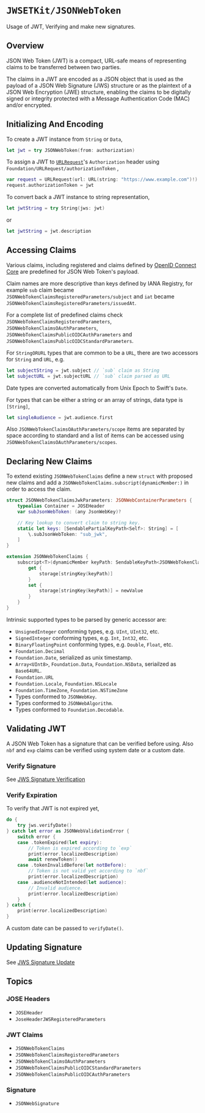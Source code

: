 # ``JWSETKit/JSONWebToken``

Usage of JWT, Verifying and make new signatures.  

## Overview

JSON Web Token (JWT) is a compact, URL-safe means of representing
claims to be transferred between two parties.  

The claims in a JWT are encoded as a JSON object that is used as 
the payload of a JSON Web Signature (JWS) structure or as the 
plaintext of a JSON Web Encryption (JWE) structure, enabling the 
claims to be digitally signed or integrity protected with a Message
Authentication Code (MAC) and/or encrypted.

## Initializing And Encoding

To create a JWT instance from `String` or `Data`,

```swift
let jwt = try JSONWebToken(from: authorization)
```

To assign a JWT to [`URLRequest`](https://developer.apple.com/documentation/foundation/urlrequest)'s
`Authorization` header using ``Foundation/URLRequest/authorizationToken`` ,

```swift
var request = URLRequest(url: URL(string: "https://www.example.com")!)
request.authorizationToken = jwt
```

To convert back a JWT instance to string representation,

```swift
let jwtString = try String(jws: jwt)
```
or
```swift
let jwtString = jwt.description
```

## Accessing Claims

Various claims, including registered and claims defined by [OpenID Connect Core](https://openid.net/specs/openid-connect-core-1_0.html)
are predefined for JSON Web Token's payload.

Claim names are more descriptive than keys defined by IANA Registry, 
for example `sub` claim became ``JSONWebTokenClaimsRegisteredParameters/subject``
and `iat` became ``JSONWebTokenClaimsRegisteredParameters/issuedAt``.

For a complete list of predefined claims check ``JSONWebTokenClaimsRegisteredParameters``,
``JSONWebTokenClaimsOAuthParameters``, ``JSONWebTokenClaimsPublicOIDCAuthParameters`` and
``JSONWebTokenClaimsPublicOIDCStandardParameters``.

For `StringORURL` types that are common to be a `URL`, there are two accessors 
for `String` and `URL`, e.g.
```swift
let subjectString = jwt.subject // `sub` claim as String
let subjectURL = jwt.subjectURL // `sub` claim parsed as URL
```

Date types are converted automatically from Unix Epoch to Swift's `Date`.

For types that can be either a string or an array of strings, data type is `[String]`,
```swift
let singleAudience = jwt.audience.first
```

Also ``JSONWebTokenClaimsOAuthParameters/scope`` items are separated by
space according to standard and a list of items can be accessed
using ``JSONWebTokenClaimsOAuthParameters/scopes``. 

## Declaring New Claims

To extend existing ``JSONWebTokenClaims`` define a new `struct` 
with proposed new claims and add a `JSONWebTokenClaims.subscript(dynamicMember:)`
in order to access the claim.

```swift
struct JSONWebTokenClaimsJwkParameters: JSONWebContainerParameters {
    typealias Container = JOSEHeader
    var subJsonWebToken: (any JsonWebKey)?

    // Key lookup to convert claim to string key.
    static let keys: [SendablePartialKeyPath<Self>: String] = [
        \.subJsonWebToken: "sub_jwk",
    ]
}

extension JSONWebTokenClaims {
    subscript<T>(dynamicMember keyPath: SendableKeyPath<JSONWebTokenClaimsJwkParameters, T?>) -> T? {
        get {
            storage[stringKey(keyPath)]
        }
        set {
            storage[stringKey(keyPath)] = newValue
        }
    }
}
```

Intrinsic supported types to be parsed by generic accessor are:

- `UnsignedInteger` conforming types, e.g. `UInt`, `UInt32`, etc.
- `SignedInteger` conforming types, e.g. `Int`, `Int32`, etc.
- `BinaryFloatingPoint` conforming types, e.g. `Double`, `Float`, etc.
- `Foundation.Decimal`
- `Foundation.Date`, serialized as unix timestamp.
- `Array<UInt8>`, `Foundation.Data`, `Foundation.NSData`, seriailzed as `Base64URL`.
- `Foundation.URL`
- `Foundation.Locale`, `Foundation.NSLocale`
- `Foundation.TimeZone`, `Foundation.NSTimeZone`
- Types conformed to ``JSONWebKey``.
- Types conformed to ``JSONWebAlgorithm``.
- Types conformed to `Foundation.Decodable`.


## Validating JWT

A JSON Web Token has a signature that can be verified before using.
Also `nbf` and `exp` claims can be verified using system date or a custom date.

### Verify Signature

See [JWS Signature Verification](jsonwebsignature#Verify-Signature)

### Verify Expiration

To verify that JWT is not expired yet,

```swift
do {
    try jws.verifyDate()
} catch let error as JSONWebValidationError {
    switch error {
    case .tokenExpired(let expiry):
        // Token is expired according to `exp`
        print(error.localizedDescription)
        await renewToken()
    case .tokenInvalidBefore(let notBefore):
        // Token is not valid yet according to `nbf`
        print(error.localizedDescription)
    case .audienceNotIntended(let audience):
        // Invalid audience.
        print(error.localizedDescription)
    }
} catch {
    print(error.localizedDescription)
}
```

A custom date can be passed to `verifyDate()`.

## Updating Signature

See [JWS Signature Update](jsonwebsignature#UpdatingAdding-Signature)

## Topics

### JOSE Headers

- ``JOSEHeader``
- ``JoseHeaderJWSRegisteredParameters``

### JWT Claims

- ``JSONWebTokenClaims``
- ``JSONWebTokenClaimsRegisteredParameters``
- ``JSONWebTokenClaimsOAuthParameters``
- ``JSONWebTokenClaimsPublicOIDCStandardParameters``
- ``JSONWebTokenClaimsPublicOIDCAuthParameters``

### Signature

- ``JSONWebSignature``
